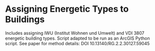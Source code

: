 # Assigning Energetic Types to Buildings
Includes assigning IWU (Institut Wohnen und Umwelt) and VDI 3807 energetic building types. Script adapted to be run as an ArcGIS Python script. See paper for method details: DOI 10.13140/RG.2.2.30127.59045
